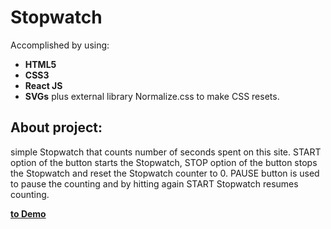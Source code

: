 # Stopwatch
Accomplished by using: 

- **HTML5**
- **CSS3**
- **React JS**
- **SVGs**
plus external library Normalize.css to make CSS resets.

## About project:
simple Stopwatch that counts number of seconds spent on this site.
START option of the button  starts the Stopwatch, STOP option of the button stops the Stopwatch and reset the Stopwatch counter to 0.
PAUSE button is used to pause the counting and by hitting again START Stopwatch resumes counting.

**[to Demo](https://geeeva.github.io/Stopwatch/)**
